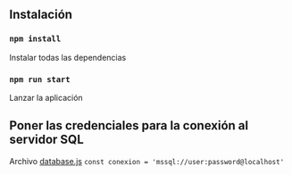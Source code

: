 ## Instalación

### `npm install`

Instalar todas las dependencias

### `npm run start`

Lanzar la aplicación

## Poner las credenciales para la conexión al servidor SQL

Archivo [database.js](https://github.com/alexarevalo9/TARE3/blob/master/database.js)
`const conexion = 'mssql://user:password@localhost'`
